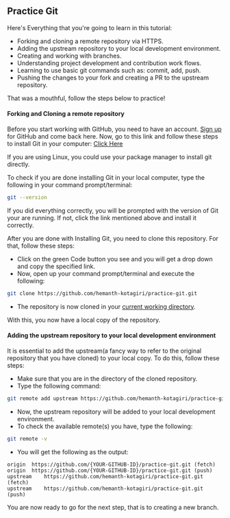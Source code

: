 ## Practice Git

Here's Everything that you're going to learn in this tutorial:

- Forking and cloning a remote repository via HTTPS.
- Adding the upstream repository to your local development environment.
- Creating and working with branches.
- Understanding project development and contribution work flows.
- Learning to use basic git commands such as: commit, add, push.
- Pushing the changes to your fork and creating a PR to the upstream repository.

That was a mouthful, follow the steps below to practice!

#### Forking and Cloning a remote repository

Before you start working with GitHub, you need to have an account. [Sign up](https://github.com/join) for GitHub and come back here.
Now, go to this link and follow these steps to install Git in your computer:
[Click Here](https://git-scm.com/book/en/v2/Getting-Started-Installing-Git)

If you are using Linux, you could use your package manager to install git directly.

To check if you are done installing Git in your local computer, type the following in your command prompt/terminal:

```sh
git --version
```

If you did everything correctly, you will be prompted with the version of Git
your are running. If not, click the link mentioned above and install it correctly.

After you are done with Installing Git, you need to clone this repository.
For that, follow these steps:

- Click on the green Code button you see and you will get a drop down and copy the specified link.
- Now, open up your command prompt/terminal and execute the following:

```sh
git clone https://github.com/hemanth-kotagiri/practice-git.git
```

- The repository is now cloned in your [current working directory](https://www.computerhope.com/jargon/c/currentd.htm).

With this, you now have a local copy of the repository.

#### Adding the upstream repository to your local development environment

It is essential to add the upstream(a fancy way to refer to the original repository that you have cloned) to your local copy.
To do this, follow these steps:

- Make sure that you are in the directory of the cloned repository.
- Type the following command:

```sh
git remote add upstream https://github.com/hemanth-kotagiri/practice-git.git
```

- Now, the upstream repository will be added to your local development environment.
- To check the available remote(s) you have, type the following:

```sh
git remote -v
```

- You will get the following as the output:

```
origin	https://github.com/{YOUR-GITHUB-ID}/practice-git.git (fetch)
origin	https://github.com/{YOUR-GITHUB-ID}/practice-git.git (push)
upstream	https://github.com/hemanth-kotagiri/practice-git.git (fetch)
upstream	https://github.com/hemanth-kotagiri/practice-git.git (push)
```

You are now ready to go for the next step, that is to creating a new branch.
